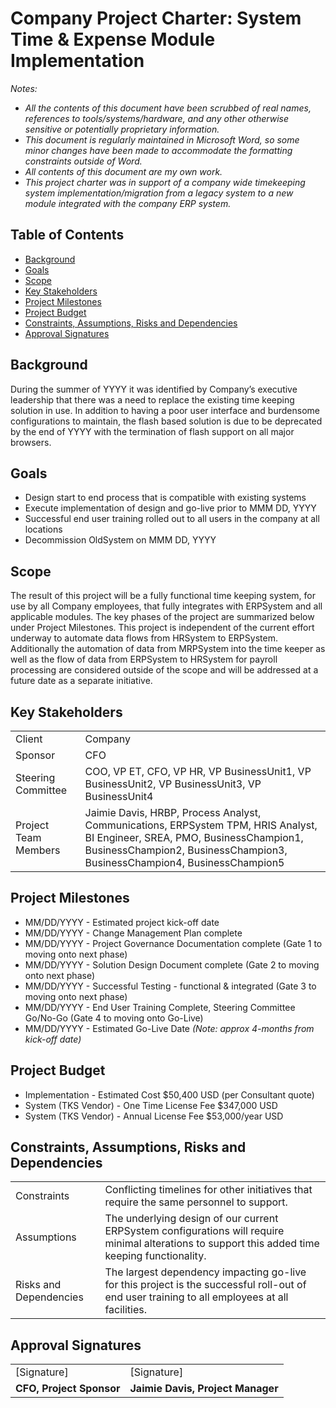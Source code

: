 # Company Project Charter: System Time & Expense Module Implementation

*Notes:*
* *All the contents of this document have been scrubbed of real names, references to tools/systems/hardware, and any other otherwise sensitive or potentially proprietary information.*
* *This document is regularly maintained in Microsoft Word, so some minor changes have been made to accommodate the formatting constraints outside of Word.*
* *All contents of this document are my own work.*
* *This project charter was in support of a company wide timekeeping system implementation/migration from a legacy system to a new module integrated with the company ERP system.*

## Table of Contents
* [Background](https://github.com/JaimieLD/pdm_portfolio/blob/main/project_management/project_charter_software_implementation.md#background)
* [Goals](https://github.com/JaimieLD/pdm_portfolio/blob/main/project_management/project_charter_software_implementation.md#goals)
* [Scope](https://github.com/JaimieLD/pdm_portfolio/blob/main/project_management/project_charter_software_implementation.md#scope)
* [Key Stakeholders](https://github.com/JaimieLD/pdm_portfolio/blob/main/project_management/project_charter_software_implementation.md#key-stakeholders)
* [Project Milestones](https://github.com/JaimieLD/pdm_portfolio/blob/main/project_management/project_charter_software_implementation.md#project-milestones)
* [Project Budget](https://github.com/JaimieLD/pdm_portfolio/blob/main/project_management/project_charter_software_implementation.md#project-budget)
* [Constraints, Assumptions, Risks and Dependencies](https://github.com/JaimieLD/pdm_portfolio/blob/main/project_management/project_charter_software_implementation.md#constraints-assumptions-risks-and-dependencies)
* [Approval Signatures](https://github.com/JaimieLD/pdm_portfolio/blob/main/project_management/project_charter_software_implementation.md#approval-signatures)

## Background
During the summer of YYYY it was identified by Company’s executive leadership that there was a need to replace the existing time keeping solution in use. In addition to having a poor user interface and burdensome configurations to maintain, the flash based solution is due to be deprecated by the end of YYYY with the termination of flash support on all major browsers.

## Goals
* Design start to end process that is compatible with existing systems
* Execute implementation of design and go-live prior to MMM DD, YYYY
* Successful end user training rolled out to all users in the company at all locations
* Decommission OldSystem on MMM DD, YYYY

## Scope
The result of this project will be a fully functional time keeping system, for use by all Company employees, that fully integrates with ERPSystem and all applicable modules. The key phases of the project are summarized below under Project Milestones. This project is independent of the current effort underway to automate data flows from HRSystem to ERPSystem. Additionally the automation of data from MRPSystem into the time keeper as well as the flow of data from ERPSystem to HRSystem for payroll processing are considered outside of the scope and will be addressed at a future date as a separate initiative.

## Key Stakeholders
<table>
  <tr>
    <td>Client</td>
    <td>Company</td>
  </tr>
  <tr>
    <td>Sponsor</td>
    <td>CFO</td>
  </tr>
  <tr>
    <td>Steering Committee</td>
    <td>COO, VP ET, CFO, VP HR, VP BusinessUnit1, VP BusinessUnit2, VP BusinessUnit3, VP BusinessUnit4</td>
  </tr>
  <tr>
    <td>Project Team Members</td>
    <td>Jaimie Davis, HRBP, Process Analyst, Communications, ERPSystem TPM, HRIS Analyst, BI Engineer, SREA, PMO, BusinessChampion1, BusinessChampion2, BusinessChampion3, BusinessChampion4, BusinessChampion5</td>
  </tr>
</table>

## Project Milestones
* MM/DD/YYYY - Estimated project kick-off date
* MM/DD/YYYY - Change Management Plan complete
* MM/DD/YYYY - Project Governance Documentation complete (Gate 1 to moving onto next phase)
* MM/DD/YYYY - Solution Design Document complete (Gate 2 to moving onto next phase)
* MM/DD/YYYY - Successful Testing - functional & integrated (Gate 3 to moving onto next phase)
* MM/DD/YYYY - End User Training Complete, Steering Committee Go/No-Go (Gate 4 to moving onto Go-Live)
* MM/DD/YYYY - Estimated Go-Live Date *(Note: approx 4-months from kick-off date)*

## Project Budget
* Implementation - Estimated Cost $50,400 USD (per Consultant quote)
* System (TKS Vendor) - One Time License Fee $347,000 USD
* System (TKS Vendor) - Annual License Fee $53,000/year USD

## Constraints, Assumptions, Risks and Dependencies
<table>
  <tr>
    <td>Constraints</td>
    <td>Conflicting timelines for other initiatives that require the same personnel to support.</td>
  </tr>
  <tr>
    <td>Assumptions</td>
    <td>The underlying design of our current ERPSystem configurations will require minimal alterations to support this added time keeping functionality.</td>
  </tr>
  <tr>
    <td>Risks and Dependencies</td>
    <td>The largest dependency impacting go-live for this project is the successful roll-out of end user training to all employees at all facilities.</td>
  </tr>
</table>

## Approval Signatures
<table>
  <tr>
    <td>[Signature]</td>
    <td>[Signature]</td>
  </tr>
  <tr>
    <td><b>CFO, Project Sponsor</b></td>
    <td><b>Jaimie Davis, Project Manager</b></td>
  </tr>
</table>
